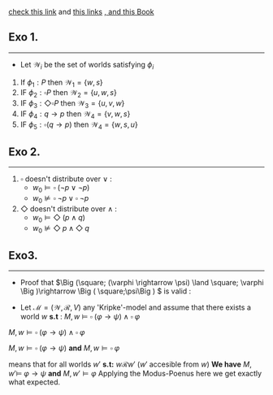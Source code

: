 [check this link](https://www.math.cmu.edu/~wgunther/talks/modallogic.pdf)
and [this links](https://formal.kastel.kit.edu/~beckert/teaching/Spezifikation-SS04/04ModalLogic.pdf) 
[, and this Book](https://builds.openlogicproject.org/courses/boxes-and-diamonds/bd-screen.pdf)
## Exo 1.
---
- Let $\mathcal{W}_i$ be the set of worlds satisfying $\phi_i$ 
1. If $\phi_1 : P$  then $\mathcal{W}_1 = \{w,s\}$
2. IF $\phi_2 : \square P$  then $\mathcal{W}_2 = \{u,w,s\}$
3. IF $\phi_3 : \Diamond\square P$  then $\mathcal{W}_3 = \{u,v,w\}$
4. IF $\phi_4 : q\rightarrow p$  then $\mathcal{W}_4 = \{v,w,s\}$
5. IF $\phi_5 : \square (q\rightarrow p)$  then $\mathcal{W}_4 = \{w,s,u\}$

## Exo 2.
---
1. $\square$ doesn't distribute over $\lor$ : 
    - $w_0 \models \square\;(\lnot p \lor \lnot p)$
    - $w_0 \not\models \square\;\lnot p \lor \square\;\lnot p$
2. $\Diamond$ doesn't distribute over $\land$ : 
    - $w_0 \models \Diamond\;(p \land  q)$
    - $w_0 \not\models \Diamond\; p \land \Diamond\;q$


## Exo3. 
---
- Proof that $\Big (\square\; (\varphi \rightarrow \psi) \land \square\; \varphi \Big )\rightarrow \Big ( \square\;\psi\Big ) $ is valid :

- Let $\mathcal{M} =(\mathcal{W},\mathcal{R},V)$ any 'Kripke'-model and assume that there exists a world $w$ **s.t** :  $M,w$ $\models$ $\square\; (\varphi \rightarrow \psi) \land \square\; \varphi$

$M,w \models \square\; (\varphi \rightarrow \psi) \land \square\; \varphi$

$M,w \models \square\; (\varphi \rightarrow \psi)$ **and** 
$M,w \models  \square\; \varphi$  

means that for all worlds $w'$ **s.t:**
$w\mathcal{R}w'$ ($w'$ accesible from $w$) **We have** 
$M,w' \models\; \varphi \rightarrow \psi$ **and** 
$M,w' \models \varphi$
Applying the Modus-Poenus here we get exactly what expected.